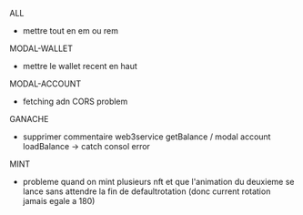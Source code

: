 ALL
- mettre tout en em ou rem


MODAL-WALLET
- mettre le wallet recent en haut

MODAL-ACCOUNT
- fetching adn CORS problem




GANACHE
- supprimer commentaire web3service getBalance / modal account loadBalance -> catch consol error

MINT
- probleme quand on mint plusieurs nft et que l'animation du deuxieme se lance sans attendre la fin de defaultrotation (donc current rotation jamais egale a 180)